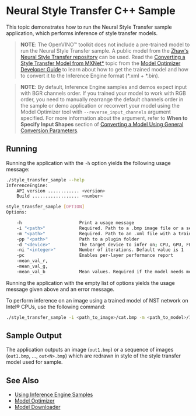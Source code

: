 # Neural Style Transfer C++ Sample

This topic demonstrates how to run the Neural Style Transfer sample application, which performs
inference of style transfer models.

> **NOTE**: The OpenVINO™ toolkit does not include a pre-trained model to run the Neural Style Transfer sample. A public model from the [Zhaw's Neural Style Transfer repository](https://github.com/zhaw/neural_style) can be used. Read the [Converting a Style Transfer Model from MXNet*](./docs/MO_DG/prepare_model/convert_model/mxnet_specific/Convert_Style_Transfer_From_MXNet.md) topic from the [Model Optimizer Developer Guide](./docs/MO_DG/Deep_Learning_Model_Optimizer_DevGuide.md) to learn about how to get the trained model and how to convert it to the Inference Engine format (\*.xml + \*.bin).

> **NOTE**: By default, Inference Engine samples and demos expect input with BGR channels order. If you trained your model to work with RGB order, you need to manually rearrange the default channels order in the sample or demo application or reconvert your model using the Model Optimizer tool with `--reverse_input_channels` argument specified. For more information about the argument, refer to **When to Specify Input Shapes** section of [Converting a Model Using General Conversion Parameters](./docs/MO_DG/prepare_model/convert_model/Converting_Model_General.md).

## Running

Running the application with the <code>-h</code> option yields the following usage message:
```sh
./style_transfer_sample --help
InferenceEngine:
    API version ............ <version>
    Build .................. <number>

style_transfer_sample [OPTION]
Options:

    -h                      Print a usage message
    -i "<path>"             Required. Path to a .bmp image file or a sequence of paths separated by spaces.
    -m "<path>"             Required. Path to an .xml file with a trained model.
    -pp "<path>"            Path to a plugin folder
    -d "<device>"           The target device to infer on; CPU, GPU, FPGA, HDDL or MYRIAD is acceptable. The sample looks for a suitable plugin for the device specified.
    -ni "<integer>"         Number of iterations. Default value is 1
    -pc                     Enables per-layer performance report
    -mean_val_r,
    -mean_val_g,
    -mean_val_b             Mean values. Required if the model needs mean values for preprocessing and postprocessing

```

Running the application with the empty list of options yields the usage message given above and an error message.

To perform inference on an image using a trained model of NST network on Intel® CPUs, use the following command:
```sh
./style_transfer_sample -i <path_to_image>/cat.bmp -m <path_to_model>/1_decoder_FP32.xml
```

## Sample Output

The application outputs an image (`out1.bmp`) or a sequence of images (`out1.bmp`, ..., `out<N>.bmp`) which are redrawn in style of the style transfer model used for sample.

## See Also
* [Using Inference Engine Samples](./docs/IE_DG/Samples_Overview.md)
* [Model Optimizer](./docs/MO_DG/Deep_Learning_Model_Optimizer_DevGuide.md)
* [Model Downloader](https://github.com/opencv/open_model_zoo/tree/2018/model_downloader)
